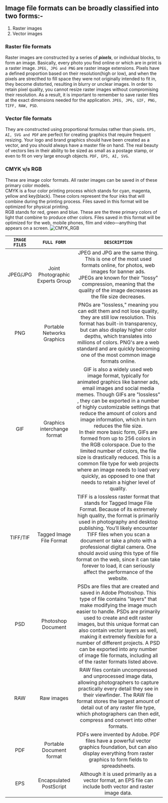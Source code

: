 ## Image file formats can be broadly classified into two forms:-
1) Raster images 
2) Vector images

### Raster file formats
Raster images are constructed by a series of ***pixels***, or individual blocks, to form an image. Basically, every photo you find online or which are in print is a raster image. `JPEG, JPG and PNG` are raster image extensions. 
Pixels have a defined proportion based on their resolution(high or low), and when the pixels are strecthed to fill space they were not originally intended to fit in, they become distorted, resulting in blurry or unclear images. In order to  retain pixel quality, you cannot resize raster images without compromising their resolution. As a result, it is important to remember to save raster files at the exact dimensions needed for the application. 
`JPEG, JPG, GIF, PNG, TIFF, RAW, PSD`.

### Vector file formats
They are constructed using proportional formulas rather than pixels. `EPS, AI, SVG and PDF` are perfect for creating graphics that require frequent resizing. Your logo and brand graphics should have been created as a vector, and you should always have a master file on hand. The real beauty of vectors lies in their ability to be sized as small as a postage stamp, or even to fit on very large enough objects. `PDF, EPS, AI, SVG`.

### CMYK v/s RGB
These are image color formats. All raster images can be saved in of these primary color models.   
CMYK is a four color printing process which stands for cyan, magenta, yellow and key(black). These colors represent the four inks that will combine during the printing process. Files saved in this format will be optimized for physical printing.   
RGB stands for red, green and blue. These are the three primary colors of light that combine to produce other colors. Files saved in this format will be optimized for the web, mobile phones, film and video—anything that appears on a screen. 
![CMYK_RGB](https://www.color-meanings.com/wp-content/uploads/2022/02/rgb-vs-cmyk-color-models-1024x562.png)   <br>

|`IMAGE FILES`|`FULL FORM`| `DESCRIPTION`|
|:----------------------:|:--------:|:-------:|
|JPEG/JPG| Joint Photographic Experts Group| JPEG and JPG are the same thing. This is one of the most used formats online, for photos, web images for banner ads. <br> JPEGs are known for their "lossy" compression, meaning that the quality of the image decreases as the file size decreases.|
|PNG| Portable Networks Graphics| PNGs are "lossless," meaning you can edit them and not lose quality, they are still low resolution. This format has built-in transparency, but can also display higher color depths, which translates into millions of colors. PNG's are a web standard and are quickly becoming one of the most common image formats online.|
|GIF| Graphics interchange format|GIF is also a widely used web image format, typically for animated graphics like banner ads, email images and social media memes. Though GIFs are "lossless" , they can be exported in a number of highly customizable settings that reduce the amount of colors and image information, which in turn reduces the file size. <br> In their more basic form, GIFs are formed from up to 256 colors in the RGB colorspace. Due to the limited number of colors, the file size is drastically reduced. This is a common file type for web projects where an image needs to load very quickly, as opposed to one that needs to retain a higher level of quality. |
|TIFF/TIF|Tagged Image File Format|TIFF is a lossless raster format that stands for Tagged Image File Format. Because of its extremely high quality, the format is primarily used in photography and desktop publishing. You’ll likely encounter TIFF files when you scan a document or take a photo with a professional digital camera. One should avoid using this type of file format on the web, since it can take forever to load, it can seriously affect the performance of the website.|
|PSD| Photoshop Document|PSDs are files that are created and saved in Adobe Photoshop.  This type of file contains "layers" that make modifying the image much easier to handle. PSDs are primarily used to create and edit raster images, but this unique format can also contain vector layers as well, making it extremely flexible for a number of different projects. A PSD can be exported into any number of image file formats, including all of the raster formats listed above.|
|RAW|Raw images|RAW files contain uncompressed and unprocessed image data, allowing photographers to capture practically every detail they see in their viewfinder. The RAW file format stores the largest amount of detail out of any raster file type, which photographers can then edit, compress and convert into other formats.|
|PDF| Portable Document format| PDFs were invented by Adobe. PDF files have a powerful vector graphics foundation, but can also display everything from raster graphics to form fields to spreadsheets.|
|EPS|Encapsulated PostScript|Although it is used primarily as a vector format, an EPS file can include both vector and raster image data.  



